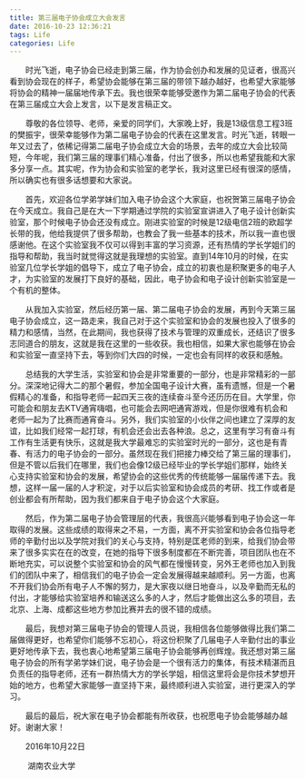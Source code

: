 ```yaml
---
title: 第三届电子协会成立大会发言
date: 2016-10-23 12:36:21
tags: Life
categories: Life
---
```


　　时光飞逝，电子协会已经走到第三届，作为协会创办和发展的见证者，很高兴看到协会现在的样子，希望协会能够在第三届的带领下越办越好，也希望大家能够将协会的精神一届届地传承下去。我也很荣幸能够受邀作为第二届电子协会的代表在第三届成立大会上发言，以下是发言稿正文。

<!-- more --> 

　　尊敬的各位领导、老师，亲爱的同学们，大家晚上好，我是13级信息工程3班的樊振宇，很荣幸能够作为第二届电子协会的代表在这里发言。时光飞逝，转眼一年又过去了，依稀记得第二届电子协会成立大会的场景，去年的成立大会比较简短，今年呢，我们第三届的理事们精心准备，付出了很多，所以也希望我能和大家多分享一点。其实呢，作为协会和实验室的老学长，我对这里已经有很深的感情，所以确实也有很多话想要和大家说。

　　首先，欢迎各位学弟学妹们加入电子协会这个大家庭，也祝贺第三届电子协会在今天成立。我自己是在大一下学期通过学院的实验室宣讲进入了电子设计创新实验室，那个时候电子协会还没有成立。刚进实验室的时候是12级电信2班的欧超学长带的我，他给我提供了很多帮助，也教会了我一些基本的技术，所以我一直也很感谢他。在这个实验室我不仅可以得到丰富的学习资源，还有热情的学长学姐们的指导和帮助，我当时就觉得这就是我理想的实验室。直到14年10月的时候，在实验室几位学长学姐的倡导下，成立了电子协会，成立的初衷也是积聚更多的电子人才，为实验室的发展打下良好的基础，因此，电子协会和电子设计创新实验室是一个有机的整体。

　　从我加入实验室，然后经历第一届、第二届电子协会的发展，再到今天第三届电子协会成立，这一路走来，我自己对于这个实验室和协会的发展也投入了很多的精力和感情，当然，在此期间，我也获得了技术与管理的双重成长，还结识了很多志同道合的朋友，这就是我在这里的一些收获。我也相信，如果大家也能够在协会和实验室一直坚持下去，等到你们大四的时候，一定也会有同样的收获和感触。

　　总结我的大学生活，实验室和协会是非常重要的一部分，也是非常精彩的一部分。深深地记得大二的那个暑假，参加全国电子设计大赛，虽有遗憾，但是一个暑假精心的准备，和指导老师一起四天三夜的连续奋斗至今还历历在目。大学里，你可能会和朋友去KTV通宵嗨唱，也可能会去网吧通宵游戏，但是你很难有机会和老师一起为了比赛而通宵奋斗。另外，我们实验室的小伙伴之间也建立了深厚的友谊，比如我们经常一起打球，有机会还会出去各种浪。总之，这里有学习有奋斗有工作有生活更有快乐，这就是我大学最难忘的实验室时光的一部分，这也是有青春、有活力的电子协会的一部分。虽然现在我们把接力棒交给了第三届的理事们，但是不管以后我们在哪里，我们也会像12级已经毕业的学长学姐们那样，始终关心支持实验室和协会的发展，希望协会的这些优秀的传统能够一届届传递下去。我想，这样一届一届的人才积淀，对于以后实验室和协会成员的考研、找工作或者是创业都会有所帮助，因为我们都来自于电子协会这个大家庭。

　　然后，作为第二届电子协会管理层的代表，我很高兴能够看到电子协会这一年取得的发展。这些成绩的取得来之不易，一方面，离不开实验室和协会各位指导老师的辛勤付出以及学院对我们的关心与支持，特别是匡老师的到来，给我们协会带来了很多实实在在的改变，在她的指导下很多制度都在不断完善，项目团队也在不断地充实，可以说整个实验室和协会的风气都在慢慢转变，另外王老师也加入到我们的团队中来了，相信我们的电子协会一定会发展得越来越顺利。另一方面，也离不开我们协会所有电子人不懈的努力，是大家夜以继日地奋斗，以及辛勤而无私的付出，才能够给实验室培养和输送这么多的人才，然后才能做出这么多的项目，去北京、上海、成都这些地方参加比赛并去的很不错的成绩。

　　最后，我想对第三届电子协会的管理人员说，我相信各位能够做得比我们第二届做得更好，也希望你们能够不忘初心，将这份积聚了几届电子人辛勤付出的事业更好地传承下去，我也衷心地希望第三届电子协会能够再创辉煌。我还想对第三届电子协会的所有学弟学妹们说，电子协会是一个很有活力的集体，有技术精湛而且负责任的指导老师，还有一群热情大方的学长学姐，相信这里将会是你技术梦想开始的地方，也希望大家能够一直坚持下来，最终顺利进入实验室，进行更深入的学习。

　　最后的最后，祝大家在电子协会都能有所收获，也祝愿电子协会能够越办越好。谢谢大家！

　　2016年10月22日

　　 湖南农业大学